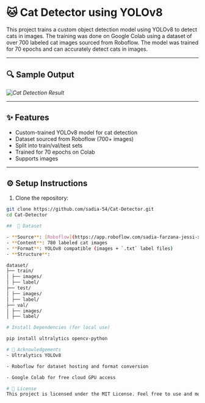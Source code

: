 # 🐱 Cat Detector using YOLOv8

This project trains a custom object detection model using YOLOv8 to detect cats in images. The training was done on Google Colab using a dataset of over 700 labeled cat images sourced from Roboflow. The model was trained for 70 epochs and can accurately detect cats in images.

---

## 🔍 Sample Output

*![Cat Detection Result](runs/detect/predict/cat1(2).jpg)*

---

## ✨ Features

- Custom-trained YOLOv8 model for cat detection
- Dataset sourced from Roboflow (700+ images)
- Split into train/val/test sets
- Trained for 70 epochs on Colab
- Supports images

---

## ⚙️ Setup Instructions

1. Clone the repository:

```bash
git clone https://github.com/sadia-54/Cat-Detector.git
cd Cat-Detector

##  📁 Dataset

- **Source**: [Roboflow](https://app.roboflow.com/sadia-farzana-jessi-xya6i/cat-detect-4ure2-mvgfa/1/)
- **Content**: 780 labeled cat images
- **Format**: YOLOv8 compatible (images + `.txt` label files)
- **Structure**:

dataset/
├── train/
│ ├── images/
│ ├── label/
├── test/
│ ├── images/
│ ├── label/
├── val/
│ ├── images/
│ ├── label/

# Install Dependencies (for local use)

pip install ultralytics opencv-python

# 🙏 Acknowledgements
- Ultralytics YOLOv8

- Roboflow for dataset hosting and format conversion

- Google Colab for free cloud GPU access

# 📄 License
This project is licensed under the MIT License. Feel free to use and modify it for your own purposes.


